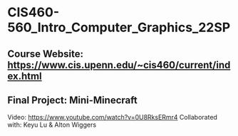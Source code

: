 # CIS460-560_Intro_Computer_Graphics_22SP

## Course Website: https://www.cis.upenn.edu/~cis460/current/index.html
## Final Project: Mini-Minecraft

Video: https://www.youtube.com/watch?v=0U8RksERmr4
Collaborated with: Keyu Lu & Alton Wiggers 
